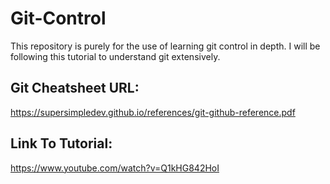 # Git-Control
This repository is purely for the use of learning git control in depth. I will be following this tutorial to understand git extensively.

## Git Cheatsheet URL: 
https://supersimpledev.github.io/references/git-github-reference.pdf

## Link To Tutorial:
https://www.youtube.com/watch?v=Q1kHG842HoI
